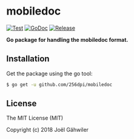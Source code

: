 # mobiledoc

[![Test](https://github.com/256dpi/mobiledoc/actions/workflows/test.yml/badge.svg)](https://github.com/256dpi/mobiledoc/actions/workflows/test.yml)
[![GoDoc](https://godoc.org/github.com/256dpi/mobiledoc?status.svg)](http://godoc.org/github.com/256dpi/mobiledoc)
[![Release](https://img.shields.io/github/release/256dpi/mobiledoc.svg)](https://github.com/256dpi/mobiledoc/releases)

**Go package for handling the mobiledoc format.**

## Installation

Get the package using the go tool:

```bash
$ go get -u github.com/256dpi/mobiledoc
```

## License

The MIT License (MIT)

Copyright (c) 2018 Joël Gähwiler

